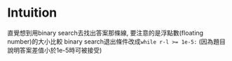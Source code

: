 # Intuition

直覺想到用binary search去找出答案那條線, 要注意的是浮點數(floating number)的大小比較
binary search退出條件改成`while r-l >= 1e-5:` (因為題目說明答案差值小於1e-5時可被接受)